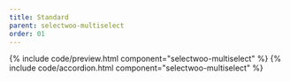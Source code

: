 ```yaml
---
title: Standard
parent: selectwoo-multiselect
order: 01
---
```


{% include code/preview.html component="selectwoo-multiselect" %}
{% include code/accordion.html component="selectwoo-multiselect" %}